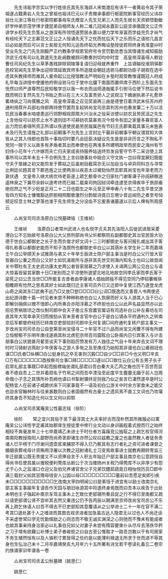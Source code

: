 <!-- { "loadSidebar": true } -->
　　先生讳垢字宗实以字行姓徐氏其先东海郯人宋南渡后有讳千一者黄岩令其子荣祖遂占籍黄岩人先生之曾祖也祖讳巳元以子贵赠承事郎行枢密院断事官经历父讳存翁仕元浙江等处行枢密院都事母车氏赠宜人先生兄弟三人而先生居长天资颖悟勤敏好学仲弟宗茂学博才捷昆弟自相师友人称二难几冠闻永嘉彭公庭坚承徽国文公正传讲学乡校先生负笈从之游深有所领悟遂赘居永嘉以便力学年渐富而学益充负才尚气有经纶天下之志慕范文正公之人恒诵先天下之忧而忧后天下之乐而乐之语拊几昌言曰必如是而后可以言士矣居无何知元运告终韬光养晦设塾授徒若将终身焉淮童丱时受业先生之门先生刚毅严正约教条学规若官府号令赏罚勤怠悉当其情诸生咸知振励洪武壬戌有司以礼敦遣先生赴阙数被顾问敷奏剀切均中时宜　高皇帝深喜得人敕铨曹任司风纪先生以草茅愚贱辞除铜陵簿复请归迎母就养重忤　上旨谪输役淮阴驿郡邑校官闻先生至争出迎除馆延致宾师多所造就会朝廷选驸马都尉功臣子胡观在选中虑其失教择师而难其人爰命起公比授馆教法严明如在乡塾时观受教惟谨既冠人府成礼毕每当讲授中使援他府例设驸马位于堂中北牖下南面而置师席于西阶上东面先生怃然曰师严道尊然后民知敬学岂以我一布衣而诎师道哉辄手引驸马位使下然后说书既而明日复然先生乃书贻之责以在三大义及富贵骄人之说观泣下媿谢执弟子礼愈恭畧绮纨之习尚儒雅之风　高皇帝深喜之召见奖谕再三由是德誉日着洪武末任苏州府通判用荐升兵部右侍郎两持使节罢而复起转尚宝司丞其判苏州也奏发粟二十万以活饥民当春暴水啮堤患巡行郊野相视原隰大兴治水之役采访使以妨农且劳民沮之先生上言他役可以妨农止水不退则田不可耕妨农莫甚焉况今规令有田之家量多寡贫富人出力而饥者得所资正所谓以佚道使民曷劳民哉属邑有节妇王氏郡乘载其事元末旌表未及行先生请旌之礼部以前朝事不允先生上言封比干墓非前朝事乎朝议谓其知大体皆从之其入侍郎也首陈十事指切时要凡会廷臣决疑议先生是是非非历言之不狥私不党同一揆于义以故多有矛盾者其出而奉使也在两淮多所建明政举而民安之海州有节妇侍小花年十六许嫁而夫亡归夫家成丧持服养姑送终剪发自誓守节不二采访使上其事所司以其年未五十不合例先生上言曰随事处中始合义守文执一岂曰得宜厥妇既能守夫于筮嫁之初又能剪发于葬姑之后虽剜目截耳亦无以加自当与卓异同科岂与寻常比例廷论韪其言下郡邑旌之比使两浙以疾恶太过被劾怡然去职其尚宝也年渐老而力衰伏遇　文皇帝入继大统优待老臣遂上疏乞骸骨许之归家杜门谢客课子孙阅耕稼逍遥林泉之下冀尽余龄以遂考终而巳越二载臬司拘囚狱词牵连逮至京得疾卒于旅邸垂绝侃然之气不少贬是正月二十二日也距生之年元至正甲申寿八十有二先生平昔交游皆四方知名士慷慨豁达肝胆相照酣歌激烈分韵赋诗竟日忘倦讣音远闻伤之者至号恸顿足叹息士林之寥落也淮于先生师生之分没齿不忘爰表诸墓道以示后人俾有所观感云 

　　△尚宝司司丞洛原白公悦墓碑铭（王维祯） 

　　王维祯 
　　洛原白公者常州武进人也名悦字贞夫其先洛阳人后徙武进居采菱港白公不忘始故号洛原白公大父昂刑部尚书父圻都察院右副都御史其治官民皆大功德于世白公都御史之长子生而负俊才好文词十二三时都御史与客问报扎咸出其手客得扎称善以都御史能而不知子洛原所也都御史卒白公以其荫补太学生补二年而嘉靖壬午白公举顺天乡试推荫与弟又十年举壬辰进士除户部主事当是时白公父行皆大官皆器白公重之而白公又好士如饥渴故所与游非其先世交则海内知名士也曰公故尝闻关中鄠杜有王太史武功康太史两公者皆家居慕之乃求使入关谒两公两公见白公与语大惊喜皆留其家数十日□发别而之平凉使所道望北地北地故空同李氏家而李氏客于梁死之曰公念当世□□所能复古昔者由李康诸人倡始顾独不得见空同乃停轺褰帷徘徊瞻顾有怆然之思焉其好士如此既归迁主客司员外巳又迁郎中复使江西乃遂登龙虎山奇之闻其东□武夷不远乃□又放□登□□□□曰公词□既逸而又善晋人书两使还出纪游诗数十篇一时见者未尝不种种称绝也白公人恢廓而好义与人游其人当于巳心即解剑捐佩以赠不惜即心内所弗合亦阳浮慕之不终拒也白公以此声名益显然亦以此招忌贾祸居顷之改仪制司郎中会天子册立东宫置官属诏有司选补白公补左春坊左司直其年大驾幸承天归而按劾从官未至者言官中白公于是白公谪永平府通判久之转南京后军都督府经历巳转南京吏部验封司郎中无何复谪□间府通判复转户部主事又一岁改尚宝司司丞白公自登第至尚宝侵寻二十年官不过六品而尚宝又闲曹不得有所建立恒郁郁不乐明年庚戌遂病其秋北虏犯京师百司震眩白公卧阁内日引宾客入与计击胡事白公状貌甚月翟至谈天下事则蹈厉愤发有万人独往之气自十年来弃去文词不理时时习骑射访燕赵少年侠客与之游人多恠之及至庚戌乃始知其非谩也白公甫弱冠也谋□□氏者□纵横□白公挺身抗之卒无害则沉毅□□自少□□非□今也又明□辛亥□万有□□□□□□酉按察司佥事□拜□□□□□遂以□□致仕云白公有五男子长子启常礼部主事既□卒起而振襟端坐谓礼部君曰吾白秦大夫乙丙之裔也历千百世而显者不绝自吾上二世并着勋名于竹帛之间而吾卒湮没至此度平生亹亹无腼于前人岂周命哉小子念之其慎所补吾阙也语曰书掣射骥绊足则我乃似之矣言巳凄然遂卒是时公配杨宜人在前诸子咸跪伏床下问家事竟不一语及初白公游关中时余方家食未之能交也迨余官翰林时与往来甚数则白公者固偈然有古豪士之遗风焉不直工文词也乃坎壈终其身吾不知造化何以生又何以抑耶 

　　△尚宝司丞寓庵吴公性墓志铭（徐阶） 

　　徐阶 
　　常之宜兴其俗于吴下最淳其士大夫率好古而茂朴然其所推服必曰寓庵吴公公讳性字定甫其始郡庠生授徒里中修行业文动以身训画程着式按而行之始终相较不爽毫发年三十七举嘉靖乙未进士于时仕者方喜躁竞公独聇之上疏乞校官得河南南阳教授南阳人鄙野而尚奇衺即诸生亦然公叹曰兹教之废之也虽然教人者徒务责诸人巳乎榜于门尽谢问遗壶浆束脯禁不得入巳乃察其有志行者礼之资可进者课督之婚姻丧葬戒母计资贿用浮屠以次教之冠射诸礼士习变焉故事进士就教再期转冑监三年迁部属公既无贵援又不以资俸自言于人积五年始迁户部主事且南京也公意顾恒自得尚书任使其属以搉税便利筦库丛剧公于次当搉扬州关税乃得筦库不以非序少有怨尤于心久之监浦口仓迎父及伯兄养诸官舍父子兄弟饮醴茹蔬竟日相怡悦历员□郎中满三载封父如其官赠母钱安人公固以母□□□□□□□□□墓前曰吾愿足矣即引疾未□□□□□□□□□□□乞改南太宰四明闻公曰是素恬于进宜有以励士改南京礼部主客主事踰年复请告作天园与朋旧咏游其中将遂终身焉既而曰吾本以疾告于出处未明也壬子强起补南京车驾主事未上乞致仕吏部寝所奏且促之行不得巳至南都又疏以请吏部谓公贤不宜听其去然又重违公仍予告丙辰以期满至京师改尚宝司丞公不乐再上疏乞休语人曰吾不得去不巳吏部知其意覆请从之公举进士二十一年在官不满二考其□退处甚于人之嗜进而其图去视求进者加急虽古达人隐君无以过也人不尚迂谈不采虚誉常曰学无忧勤惕励之心则恣而不敬无诚实渊深之心则弛而不豫未有能成者也故其事亲持身治家必以礼事伯兄如父对妻子未尝有隋容要束仆从尽斥去荡佚华矜之习子壻有欲藉公补博士弟子者峻拒之曰自古至公惟取才一路吾岂敢以干有司居家不务生殖然恒有以及人铢积寸累皆得之俭约是以能薄利禄退无所求于世而进不辱其身也生弘治己未十二月卒嘉靖癸亥九月年六十五所著有诗文若干卷读礼备忘二卷宗约族谱家训年谱各一卷 

　　△尚宝司司丞孟公秋墓碑（姚思仁） 

　　姚思仁 
